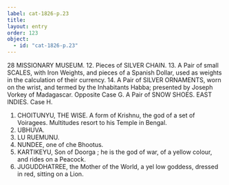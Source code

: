 ```yaml
---
label: cat-1826-p.23
title: 
layout: entry
order: 123
object:
  - id: "cat-1826-p.23"
---
```


28
MISSIONARY MUSEUM.
12. Pieces of SILVER CHAIN.
13. A Pair of small SCALES, with Iron Weights, and
pieces of a Spanish Dollar, used as weights in the
calculation of their currency.
14. A Pair of SILVER ORNAMENTS, worn on the wrist,
and termed by the Inhabitants Habba; presented
by Joseph Vorkey of Madagascar.
Opposite Case G.
A Pair of SNOW SHOES.
EAST INDIES.
Case H.
1. CHOITUNYU, THE WISE. A form of Krishnu,
the god of a set of Voiragees. Multitudes resort to
his Temple in Bengal.
2. UBHUVA.
3. LU RUEMUNU.
4. NUNDEE, one of che Bhootus.
5. KARTIKEYU, Son of Doorga ; he is the god of war,
of a yellow colour, and rides on a Peacock.
6. JUGUDDHATREE, the Mother of the World, a yel
low goddess, dressed in red, sitting on a Lion.